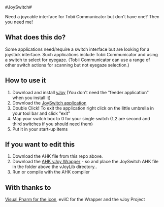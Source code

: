 #JoySwitch#

Need a joycable interface for Tobii Communicator but don't have one? Then you need me!

## What does this do? ##
Some applications need/require a switch interface but are looking for a joystick interface. Such applications include Tobii Communicator and using a switch to select for eyegaze. (Tobii Communicator can use a range of other switch actions for scanning but not eyegaze selection.)

## How to use it ##

1. Download and install [vJoy](http://sourceforge.net/projects/vjoystick/files/latest/download) (You don't need the "feeder application" when you install it)
3. Download the [JoySwitch application](https://s3-eu-west-1.amazonaws.com/script-exes/JoySwitch.exe)
4. Double Click! To exit the application right click on the little umbrella in your tool bar and click "exit"
5. Map your switch box to 0 for your single switch (1,2 are second and third switches if you should need them)
6. Put it in your start-up items 

## If you want to edit this ##

1. Download the AHK file from this repo above.
2. Download the [AHK vJoy Wrapper](https://github.com/evilC/AHK-Universal-Joystick-Remapper) - so and place the JoySwitch AHK file in the folder above the vJoyLib directory..
3. Run or compile with the AHK compiler 


## With thanks to ##

[Visual Pharm for the icon](https://www.iconfinder.com/icons/66425/umbrella_icon#size=128), evilC for the Wrapper and the vJoy Project



